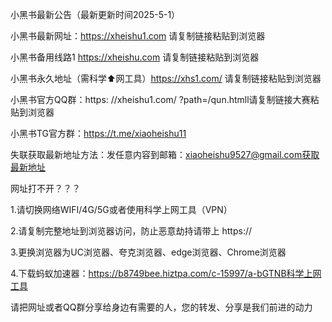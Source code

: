 小黑书最新公告（最新更新时间2025-5-1）

小黑书最新网址：https://xheishu1.com 请复制链接粘贴到浏览器

小黑书备用线路1 https://xheishu.com 请复制链接粘贴到浏览器

小黑书永久地址（需科学⬆️网工具）https://xhs1.com/ 请复制链接粘贴到浏览器

小黑书官方QQ群：https: //xheishu1.com/ ?path=/qun.htmll请复制链接大赛粘贴到浏览器

小黑书TG官方群：https://t.me/xiaoheishu11

失联获取最新地址方法：发任意内容到邮箱：xiaoheishu9527@gmail.com获取最新地址

网址打不开？？？

1.请切换网络WIFI/4G/5G或者使用科学上网工具（VPN）

2.请复制完整地址到浏览器访问，防止恶意劫持请带上 https://

3.更换浏览器为UC浏览器、夸克浏览器、edge浏览器、Chrome浏览器

4.下载蚂蚁加速器：https://b8749bee.hiztpa.com/c-15997/a-bGTNB科学上网工具

请把网址或者QQ群分享给身边有需要的人，您的转发、分享是我们前进的动力
